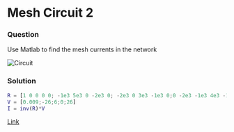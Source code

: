 # Mesh Circuit 2 
### Question
Use Matlab to find the mesh currents in the network

![Circuit](https://github.com/Offliners/NTNU_ME_Automatic_Control_Lab/blob/master/Week%201/Mesh%20Circuit%202/Mesh_Circuit_2.PNG)

### Solution
```matlab
R = [1 0 0 0 0; -1e3 5e3 0 -2e3 0; -2e3 0 3e3 -1e3 0;0 -2e3 -1e3 4e3 -1e3; 0 0 0 -1e3 2e3]
V = [0.009;-26;6;0;26]
I = inv(R)*V
```
[Link]()
